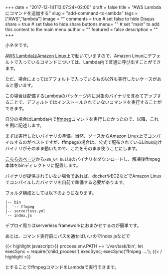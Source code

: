 +++
date = "2017-12-14T13:07:24+02:00"
draft = false
title = "AWS Lambdaにコマンドを追加する"
slug = "add-command-to-lambda"
tags = ["AWS","lambda"]
image = ""
comments = true	# set false to hide Disqus
share = true	# set false to hide share buttons
menu= ""		# set "main" to add this content to the main menu
author = ""
featured = false
description = ""
+++

小ネタです。

[AWS LambdaはAmazon Linux](http://docs.aws.amazon.com/ja_jp/lambda/latest/dg/current-supported-versions.html)上で動いていますので、Amazon Linuxにデフォルトで入っているコマンドについては、Lambda内で普通に呼び出すことができます。

ただ、場合によってはデフォルトで入っているもの以外も実行したいケースがあると思います。

この場合は配備するLambdaのパッケージ内に対象のバイナリを含めてアップすることで、デフォルトではインストールされていないコマンドを実行することができます。

自分の場合はLambda内で[ffmpeg](https://www.ffmpeg.org/)コマンドを実行したかったので、以降、これを例に記述します。

まずは実行したいバイナリの準備。当然、ソースからAmazon Linux上でコンパイルするのがベストですが、ffmpegの場合は、公式で配布されているLinux向けバイナリがそのまま動いたので、これをそのまま使うことにします。

[こちらのページ](https://www.johnvansickle.com/ffmpeg/)から```x86_64 build```のバイナリをダウンロードし、解凍後ffmpeg本体をbinディレクトリに配置します。

バイナリが提供されていない場合であれば、dockerやEC2などでAmazon Linuxでコンパイルしたバイナリを自前で準備する必要があります。

フォルダ構成としては以下のようになります。

```
|-- bin
|  `-- ffmpeg
|-- serverless.yml
`-- index.js
```

デプロイ周りはserverless frameworkにおまかせするのが簡単です。

あとは、コマンド実行前にパスを通せばいいのでindex.jsなどで

{{< highlight javascript>}}
process.env.PATH += ':/var/task/bin';
let execSync = require('child_process').execSync;
execSync('ffmpeg ....');
{{< / highlight >}}

とすることでffmpegコマンドをLambdaで実行できます。
